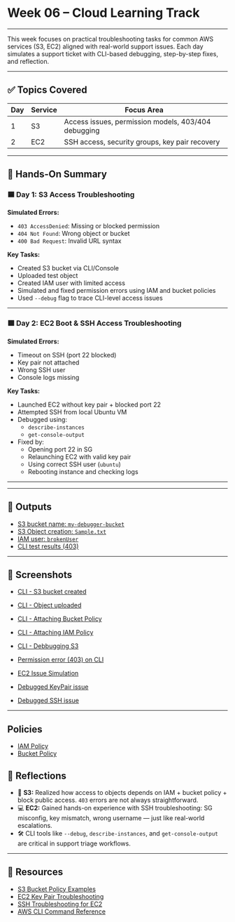 # Week 06 – Cloud Learning Track

---

This week focuses on practical troubleshooting tasks for common AWS services (S3, EC2) aligned with real-world support issues. Each day simulates a support ticket with CLI-based debugging, step-by-step fixes, and reflection.

---

## ✅ Topics Covered

| Day | Service | Focus Area |
|-----|---------|------------|
| 1   | S3      | Access issues, permission models, 403/404 debugging |
| 2   | EC2     | SSH access, security groups, key pair recovery      |

---

## 🧪 Hands-On Summary

### 🟦 **Day 1: S3 Access Troubleshooting**

**Simulated Errors:**
- `403 AccessDenied`: Missing or blocked permission
- `404 Not Found`: Wrong object or bucket
- `400 Bad Request`: Invalid URL syntax

**Key Tasks:**
- Created S3 bucket via CLI/Console
- Uploaded test object
- Created IAM user with limited access
- Simulated and fixed permission errors using IAM and bucket policies
- Used `--debug` flag to trace CLI-level access issues

---

### 🟩 **Day 2: EC2 Boot & SSH Access Troubleshooting**

**Simulated Errors:**
- Timeout on SSH (port 22 blocked)
- Key pair not attached
- Wrong SSH user
- Console logs missing

**Key Tasks:**
- Launched EC2 without key pair + blocked port 22
- Attempted SSH from local Ubuntu VM
- Debugged using:
  - `describe-instances`
  - `get-console-output`
- Fixed by:
  - Opening port 22 in SG
  - Relaunching EC2 with valid key pair
  - Using correct SSH user (`ubuntu`)
  - Rebooting instance and checking logs

---

---

## 📁 Outputs

- [S3 bucket name: `my-debugger-bucket`](./Outputs/S3%20creation.png)
- [S3 Object creation: `Sample.txt`](./Outputs/S3OjectUploaded.png)
- [IAM user: `brokenUser`](./Outputs/IAM%20user.png)
- [CLI test results (403)](./Screenshots/CLI%20-%20%20S3%20Error%20Message.png)

---

## 📸 Screenshots

- [CLI - S3 bucket created](./Screenshots/CLI%20-S3.png)
- [CLI - Object uploaded](./Screenshots/CLI%20-%20Uploading_file.png)
- [CLI - Attaching Bucket Policy](./Screenshots/CLI%20-%20Attaching%20Bucket%20Policy.png)
- [CLI - Attaching IAM Policy](./Screenshots/CLI%20-%20Attaching%20Iam%20Policy.png)
- [CLI - Debbugging S3](./Screenshots/CLI%20-%20Debugging%20S3.png)
- [Permission error (403) on CLI](./Screenshots/CLI%20-%20BucketPolicyRestriction.png)

- [EC2 Issue Simulation](./Screenshots/Simulating%20EC2%20issue.png)
- [Debugged KeyPair issue](./Screenshots/Debugged%20Keypair%20issue.png)
- [Debugged SSH issue](./Screenshots/Dubugging%20SSH.png)

---

## Policies

- [IAM Policy](./Scripts/policy.json)
- [Bucket Policy](./Scripts/S3ReadOnlyPolicy.json)

## 🧠 Reflections

- 🔐 **S3:** Realized how access to objects depends on IAM + bucket policy + block public access. `403` errors are not always straightforward.
- 💻 **EC2:** Gained hands-on experience with SSH troubleshooting: SG misconfig, key mismatch, wrong username — just like real-world escalations.
- 🛠️ CLI tools like `--debug`, `describe-instances`, and `get-console-output` are critical in support triage workflows.

---

## 🔗 Resources

- [S3 Bucket Policy Examples](https://docs.aws.amazon.com/AmazonS3/latest/userguide/example-bucket-policies.html)
- [EC2 Key Pair Troubleshooting](https://docs.aws.amazon.com/AWSEC2/latest/UserGuide/ec2-key-pairs.html)
- [SSH Troubleshooting for EC2](https://repost.aws/knowledge-center/ec2-linux-resolve-ssh-connection-errors)
- [AWS CLI Command Reference](https://docs.aws.amazon.com/cli/latest/index.html)
